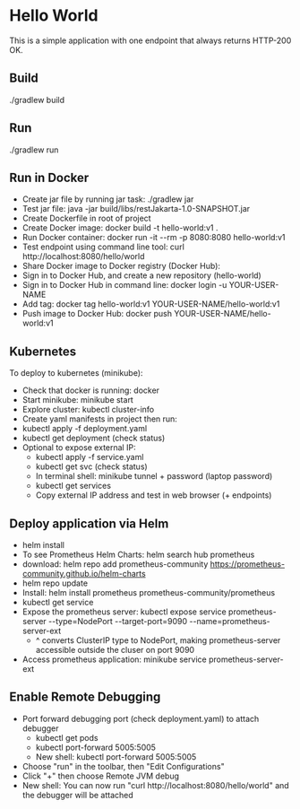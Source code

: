 # Hello World
This is a simple application with one endpoint that always returns HTTP-200 OK.

## Build
./gradlew build

## Run
./gradlew run

## Run in Docker
- Create jar file by running jar task: ./gradlew jar
- Test jar file: java -jar build/libs/restJakarta-1.0-SNAPSHOT.jar
- Create Dockerfile in root of project
- Create Docker image: docker build -t hello-world:v1 .
- Run Docker container: docker run -it --rm -p 8080:8080 hello-world:v1
- Test endpoint using command line tool: curl http://localhost:8080/hello/world
- Share Docker image to Docker registry (Docker Hub):
- Sign in to Docker Hub, and create a new repository (hello-world)
- Sign in to Docker Hub in command line: docker login -u YOUR-USER-NAME
- Add tag: docker tag hello-world:v1 YOUR-USER-NAME/hello-world:v1
- Push image to Docker Hub: docker push YOUR-USER-NAME/hello-world:v1

## Kubernetes
To deploy to kubernetes (minikube):
- Check that docker is running: docker
- Start minikube: minikube start
- Explore cluster: kubectl cluster-info
- Create yaml manifests in project then run: 
- kubectl apply -f deployment.yaml
- kubectl get deployment (check status)
- Optional to expose external IP:
  - kubectl apply -f service.yaml
  - kubectl get svc (check status)
  - In terminal shell: minikube tunnel + password (laptop password)
  - kubectl get services
  - Copy external IP address and test in web browser (+ endpoints)

## Deploy application via Helm
- helm install <location of the helm chart>
- To see Prometheus Helm Charts: helm search hub prometheus
- download: helm repo add prometheus-community https://prometheus-community.github.io/helm-charts
- helm repo update
- Install: helm install prometheus prometheus-community/prometheus
- kubectl get service
- Expose the prometheus server: kubectl expose service prometheus-server --type=NodePort --target-port=9090 --name=prometheus-server-ext
  - ^ converts ClusterIP type to NodePort, making prometheus-server accessible outside the cluser on port 9090
- Access prometheus application: minikube service prometheus-server-ext

## Enable Remote Debugging
- Port forward debugging port (check deployment.yaml) to attach debugger
  - kubectl get pods
  - kubectl port-forward <your pod name> 5005:5005
  - New shell: kubectl port-forward <your pod name> 5005:5005
- Choose "run" in the toolbar, then "Edit Configurations"
- Click "+" then choose Remote JVM debug
- New shell: You can now run "curl http://localhost:8080/hello/world" and the debugger will be attached


